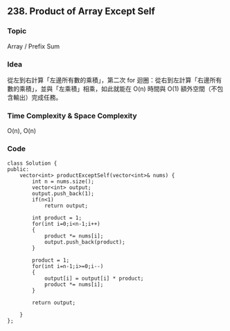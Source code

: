 ## 238. Product of Array Except Self

### Topic
Array / Prefix Sum

### Idea
從左到右計算「左邊所有數的乘積」，第二次 for 迴圈：從右到左計算「右邊所有數的乘積」，並與「左乘積」相乘，如此就能在 O(n) 時間與 O(1) 額外空間（不包含輸出）完成任務。

### Time Complexity & Space Complexity
O(n), O(n)

### Code
```
class Solution {
public:
    vector<int> productExceptSelf(vector<int>& nums) {
        int n = nums.size();
        vector<int> output;
        output.push_back(1);
        if(n<1)
            return output;
        
        int product = 1;
        for(int i=0;i<n-1;i++)
        {
            product *= nums[i];
            output.push_back(product);
        }

        product = 1;
        for(int i=n-1;i>=0;i--)
        {
            output[i] = output[i] * product;
            product *= nums[i];
        }

        return output;

    }
};
```
